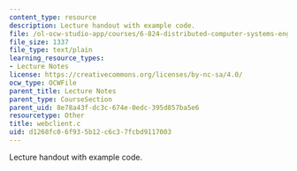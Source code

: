 ```yaml
---
content_type: resource
description: Lecture handout with example code.
file: /ol-ocw-studio-app/courses/6-824-distributed-computer-systems-engineering-spring-2006/d1268fc06f935b12c6c37fcbd9117003_webclient.c
file_size: 1337
file_type: text/plain
learning_resource_types:
- Lecture Notes
license: https://creativecommons.org/licenses/by-nc-sa/4.0/
ocw_type: OCWFile
parent_title: Lecture Notes
parent_type: CourseSection
parent_uid: 8e78a43f-dc3c-674e-0edc-395d857ba5e6
resourcetype: Other
title: webclient.c
uid: d1268fc0-6f93-5b12-c6c3-7fcbd9117003
---
```

Lecture handout with example code.